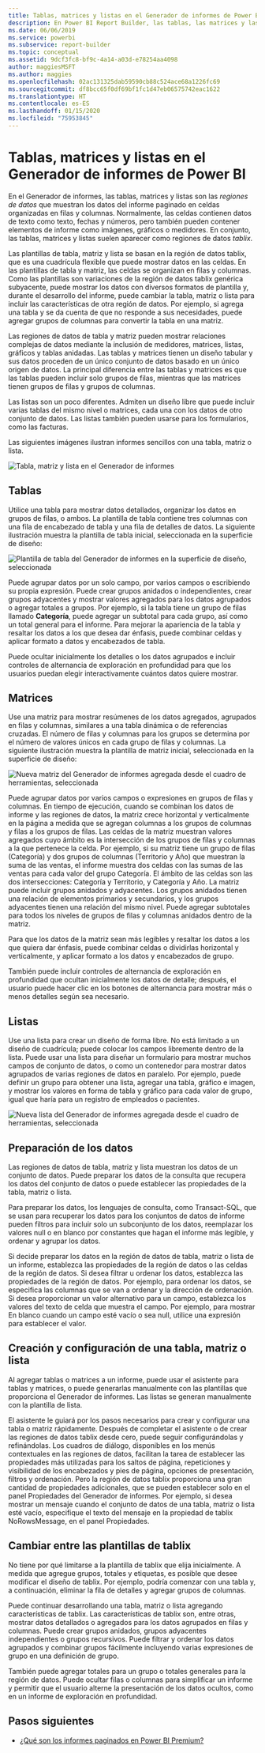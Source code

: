 ```yaml
---
title: Tablas, matrices y listas en el Generador de informes de Power BI
description: En Power BI Report Builder, las tablas, las matrices y las listas son las regiones de datos que muestran los datos del informe paginado en celdas organizadas en filas y columnas.
ms.date: 06/06/2019
ms.service: powerbi
ms.subservice: report-builder
ms.topic: conceptual
ms.assetid: 9dcf3fc8-bf9c-4a14-a03d-e78254aa4098
author: maggiesMSFT
ms.author: maggies
ms.openlocfilehash: 02ac131325dab59590cb88c524ace68a1226fc69
ms.sourcegitcommit: df8bcc65f0df69bf1fc1d47eb06575742eac1622
ms.translationtype: HT
ms.contentlocale: es-ES
ms.lasthandoff: 01/15/2020
ms.locfileid: "75953845"
---
```

# <a name="tables-matrixes-and-lists-in-power-bi-report-builder"></a>Tablas, matrices y listas en el Generador de informes de Power BI
 En el Generador de informes, las tablas, matrices y listas son las *regiones de datos* que muestran los datos del informe paginado en celdas organizadas en filas y columnas. Normalmente, las celdas contienen datos de texto como texto, fechas y números, pero también pueden contener elementos de informe como imágenes, gráficos o medidores. En conjunto, las tablas, matrices y listas suelen aparecer como regiones de datos *tablix*.  
  
 Las plantillas de tabla, matriz y lista se basan en la región de datos tablix, que es una cuadrícula flexible que puede mostrar datos en las celdas. En las plantillas de tabla y matriz, las celdas se organizan en filas y columnas. Como las plantillas son variaciones de la región de datos tablix genérica subyacente, puede mostrar los datos con diversos formatos de plantilla y, durante el desarrollo del informe, puede cambiar la tabla, matriz o lista para incluir las características de otra región de datos. Por ejemplo, si agrega una tabla y se da cuenta de que no responde a sus necesidades, puede agregar grupos de columnas para convertir la tabla en una matriz.  
  
 Las regiones de datos de tabla y matriz pueden mostrar relaciones complejas de datos mediante la inclusión de medidores, matrices, listas, gráficos y tablas anidadas. Las tablas y matrices tienen un diseño tabular y sus datos proceden de un único conjunto de datos basado en un único origen de datos. La principal diferencia entre las tablas y matrices es que las tablas pueden incluir solo grupos de filas, mientras que las matrices tienen grupos de filas y grupos de columnas.  
  
 Las listas son un poco diferentes. Admiten un diseño libre que puede incluir varias tablas del mismo nivel o matrices, cada una con los datos de otro conjunto de datos. Las listas también pueden usarse para los formularios, como las facturas.  
  
 Las siguientes imágenes ilustran informes sencillos con una tabla, matriz o lista.  

![Tabla, matriz y lista en el Generador de informes](media/report-builder-tables-matrices-lists/report-builder-table-matrix-list.png)
  
##  <a name="Table"></a> Tablas  
 Utilice una tabla para mostrar datos detallados, organizar los datos en grupos de filas, o ambos. La plantilla de tabla contiene tres columnas con una fila de encabezado de tabla y una fila de detalles de datos. La siguiente ilustración muestra la plantilla de tabla inicial, seleccionada en la superficie de diseño:  

![Plantilla de tabla del Generador de informes en la superficie de diseño, seleccionada](media/report-builder-tables-matrices-lists/report-builder-new-table.png)
  
 Puede agrupar datos por un solo campo, por varios campos o escribiendo su propia expresión. Puede crear grupos anidados o independientes, crear grupos adyacentes y mostrar valores agregados para los datos agrupados o agregar totales a grupos. Por ejemplo, si la tabla tiene un grupo de filas llamado **Categoría**, puede agregar un subtotal para cada grupo, así como un total general para el informe. Para mejorar la apariencia de la tabla y resaltar los datos a los que desea dar énfasis, puede combinar celdas y aplicar formato a datos y encabezados de tabla.  
  
 Puede ocultar inicialmente los detalles o los datos agrupados e incluir controles de alternancia de exploración en profundidad para que los usuarios puedan elegir interactivamente cuántos datos quiere mostrar.  
  
##  <a name="Matrix"></a> Matrices  
 Use una matriz para mostrar resúmenes de los datos agregados, agrupados en filas y columnas, similares a una tabla dinámica o de referencias cruzadas. El número de filas y columnas para los grupos se determina por el número de valores únicos en cada grupo de filas y columnas. La siguiente ilustración muestra la plantilla de matriz inicial, seleccionada en la superficie de diseño:  

![Nueva matriz del Generador de informes agregada desde el cuadro de herramientas, seleccionada](media/report-builder-tables-matrices-lists/report-builder-new-matrix.png)
 
 Puede agrupar datos por varios campos o expresiones en grupos de filas y columnas. En tiempo de ejecución, cuando se combinan los datos de informe y las regiones de datos, la matriz crece horizontal y verticalmente en la página a medida que se agregan columnas a los grupos de columnas y filas a los grupos de filas. Las celdas de la matriz muestran valores agregados cuyo ámbito es la intersección de los grupos de filas y columnas a la que pertenece la celda. Por ejemplo, si su matriz tiene un grupo de filas (Categoría) y dos grupos de columnas (Territorio y Año) que muestran la suma de las ventas, el informe muestra dos celdas con las sumas de las ventas para cada valor del grupo Categoría. El ámbito de las celdas son las dos intersecciones: Categoría y Territorio, y Categoría y Año. La matriz puede incluir grupos anidados y adyacentes. Los grupos anidados tienen una relación de elementos primarios y secundarios, y los grupos adyacentes tienen una relación del mismo nivel. Puede agregar subtotales para todos los niveles de grupos de filas y columnas anidados dentro de la matriz.  
  
 Para que los datos de la matriz sean más legibles y resaltar los datos a los que quiera dar énfasis, puede combinar celdas o dividirlas horizontal y verticalmente, y aplicar formato a los datos y encabezados de grupo.  
  
 También puede incluir controles de alternancia de exploración en profundidad que ocultan inicialmente los datos de detalle; después, el usuario puede hacer clic en los botones de alternancia para mostrar más o menos detalles según sea necesario.  
  
##  <a name="List"></a> Listas  
 Use una lista para crear un diseño de forma libre. No está limitado a un diseño de cuadrícula; puede colocar los campos libremente dentro de la lista. Puede usar una lista para diseñar un formulario para mostrar muchos campos de conjunto de datos, o como un contenedor para mostrar datos agrupados de varias regiones de datos en paralelo. Por ejemplo, puede definir un grupo para obtener una lista, agregar una tabla, gráfico e imagen, y mostrar los valores en forma de tabla y gráfico para cada valor de grupo, igual que haría para un registro de empleados o pacientes.  

![Nueva lista del Generador de informes agregada desde el cuadro de herramientas, seleccionada](media/report-builder-tables-matrices-lists/report-builder-new-list.png)
  
##  <a name="PreparingData"></a> Preparación de los datos  
 Las regiones de datos de tabla, matriz y lista muestran los datos de un conjunto de datos. Puede preparar los datos de la consulta que recupera los datos del conjunto de datos o puede establecer las propiedades de la tabla, matriz o lista.  
  
 Para preparar los datos, los lenguajes de consulta, como Transact-SQL, que se usan para recuperar los datos para los conjuntos de datos de informe pueden filtros para incluir solo un subconjunto de los datos, reemplazar los valores null o en blanco por constantes que hagan el informe más legible, y ordenar y agrupar los datos.  
  
 Si decide preparar los datos en la región de datos de tabla, matriz o lista de un informe, establezca las propiedades de la región de datos o las celdas de la región de datos. Si desea filtrar u ordenar los datos, establezca las propiedades de la región de datos. Por ejemplo, para ordenar los datos, se especifica las columnas que se van a ordenar y la dirección de ordenación. Si desea proporcionar un valor alternativo para un campo, establezca los valores del texto de celda que muestra el campo. Por ejemplo, para mostrar En blanco cuando un campo esté vacío o sea null, utilice una expresión para establecer el valor.  
  
##  <a name="BuildingConfiguringTableMatrixList"></a> Creación y configuración de una tabla, matriz o lista  
 Al agregar tablas o matrices a un informe, puede usar el asistente para tablas y matrices, o puede generarlas manualmente con las plantillas que proporciona el Generador de informes. Las listas se generan manualmente con la plantilla de lista.  
  
 El asistente le guiará por los pasos necesarios para crear y configurar una tabla o matriz rápidamente. Después de completar el asistente o de crear las regiones de datos tablix desde cero, puede seguir configurándolas y refinándolas. Los cuadros de diálogo, disponibles en los menús contextuales en las regiones de datos, facilitan la tarea de establecer las propiedades más utilizadas para los saltos de página, repeticiones y visibilidad de los encabezados y pies de página, opciones de presentación, filtros y ordenación. Pero la región de datos tablix proporciona una gran cantidad de propiedades adicionales, que se pueden establecer solo en el panel Propiedades del Generador de informes. Por ejemplo, si desea mostrar un mensaje cuando el conjunto de datos de una tabla, matriz o lista esté vacío, especifique el texto del mensaje en la propiedad de tablix NoRowsMessage, en el panel Propiedades.  
  
##  <a name="ChangingBetweenTablixTemplates"></a> Cambiar entre las plantillas de tablix  
 No tiene por qué limitarse a la plantilla de tablix que elija inicialmente. A medida que agregue grupos, totales y etiquetas, es posible que desee modificar el diseño de tablix. Por ejemplo, podría comenzar con una tabla y, a continuación, eliminar la fila de detalles y agregar grupos de columnas.  
  
 Puede continuar desarrollando una tabla, matriz o lista agregando características de tablix. Las características de tablix son, entre otras, mostrar datos detallados o agregados para los datos agrupados en filas y columnas. Puede crear grupos anidados, grupos adyacentes independientes o grupos recursivos. Puede filtrar y ordenar los datos agrupados y combinar grupos fácilmente incluyendo varias expresiones de grupo en una definición de grupo.  
  
 También puede agregar totales para un grupo o totales generales para la región de datos. Puede ocultar filas o columnas para simplificar un informe y permitir que el usuario alterne la presentación de los datos ocultos, como en un informe de exploración en profundidad. 

## <a name="next-steps"></a>Pasos siguientes

- [¿Qué son los informes paginados en Power BI Premium?](paginated-reports-report-builder-power-bi.md)

